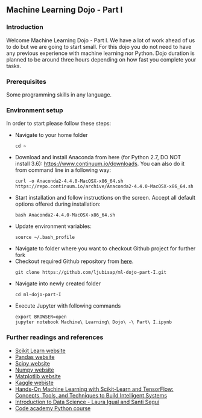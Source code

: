 ## Machine Learning Dojo - Part I
### Introduction
Welcome Machine Learning Dojo - Part I. We have a lot of work ahead of us to do but we are going to start small. 
For this dojo you do not need to have any previous experience with machine learning nor Python. 
Dojo duration is planned to be around three hours depending on how fast you complete your tasks.

### Prerequisites 
Some programming skills in any language. 

### Environment setup
In order to start please follow these steps: 
 * Navigate to your home folder
 	``` 
 	cd ~
	``` 
 * Download and install Anaconda from here (for Python 2.7, DO NOT install 3.6):
	https://www.continuum.io/downloads. You can also do it from command line in a following way:
	``` 
	curl -o Anaconda2-4.4.0-MacOSX-x86_64.sh https://repo.continuum.io/archive/Anaconda2-4.4.0-MacOSX-x86_64.sh
	``` 
 * Start installation and follow instructions on the screen. Accept all default options offered during installation:
    ``` 
	bash Anaconda2-4.4.0-MacOSX-x86_64.sh
	``` 
 * Update environment variables:
    ``` 
    source ~/.bash_profile
	```  
 * Navigate to folder where you want to checkout Github project for further fork
 * Checkout required Github repository from [here](https://github.com/ljubisap/ml-dojo-part-I).
    ``` 
    git clone https://github.com/ljubisap/ml-dojo-part-I.git
	```  
 * Navigate into newly created folder
 	``` 
 	cd ml-dojo-part-I
	``` 
 * Execute Jupyter with following commands
 	``` 
 	export BROWSER=open
 	jupyter notebook Machine\ Learning\ Dojo\ -\ Part\ I.ipynb
	```   
### Further readings and references
 * [Scikit Learn website](http://scikit-learn.org/)
 * [Pandas website](http://pandas.pydata.org/)
 * [Scipy website](https://www.scipy.org/)
 * [Numpy website](http://www.numpy.org/)
 * [Matplotlib website](http://matplotlib.org/)
 * [Kaggle webiste](https://www.kaggle.com/c/titanic)
 * [Hands-On Machine Learning with Scikit-Learn and TensorFlow: Concepts, Tools, and Techniques to Build Intelligent Systems](http://shop.oreilly.com/product/0636920052289.do)
 * [Introduction to Data Science - Laura Igual and Santi Seguí](http://www.springer.com/de/book/9783319500164)
 * [Code academy Python course](https://www.codecademy.com/learn/python)